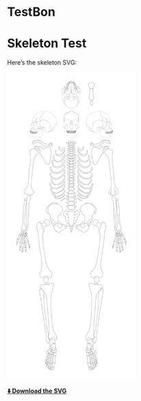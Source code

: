 # TestBon

# Skeleton Test

Here’s the skeleton SVG:

<!-- Inline preview -->
<img src="https://raw.githubusercontent.com/Nika72/TestBon/main/szkielet_base_plain_no_markings_ids.svg" 
     alt="Skeleton SVG" width="300">

**[⬇️ Download the SVG](https://raw.githubusercontent.com/Nika72/TestBon/main/szkielet_base_plain_no_markings_ids.svg)**
